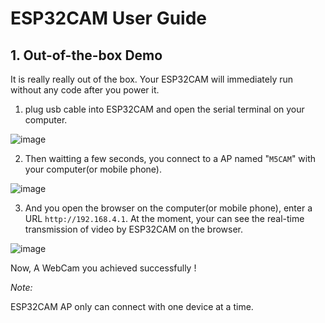 # ESP32CAM User Guide

## 1. Out-of-the-box Demo

It is really really out of the box. Your ESP32CAM will immediately run without any code after you power it.

1. plug usb cable into ESP32CAM and open the serial terminal on your computer. 
  
![image](screenshots/ESP32CAM_Terminal.png)


2. Then waitting a few seconds, you connect to a AP named "`M5CAM`" with your computer(or mobile phone).

![image](screenshots/ESP32CAM_M5CAM.png)


3. And you open the browser on the computer(or mobile phone), enter a URL `http://192.168.4.1`. At the moment, your can see the real-time transmission of video by ESP32CAM on the browser.

![image](screenshots/ESP32CAM_Browser.png)

Now, A WebCam you achieved successfully !

*Note:*

ESP32CAM AP only can connect with one device at a time.
